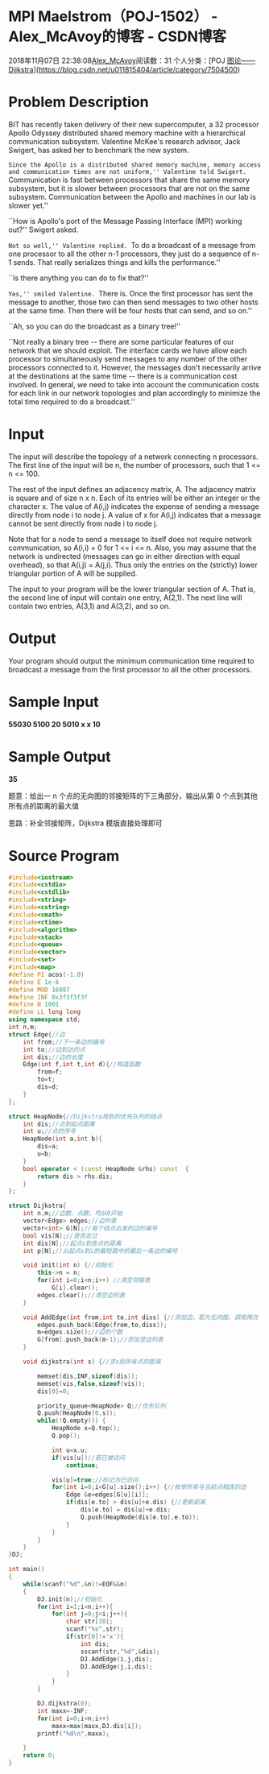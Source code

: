 # MPI Maelstrom（POJ-1502） - Alex_McAvoy的博客 - CSDN博客





2018年11月07日 22:38:08[Alex_McAvoy](https://me.csdn.net/u011815404)阅读数：31
个人分类：[POJ																[图论——Dijkstra](https://blog.csdn.net/u011815404/article/category/8312429)](https://blog.csdn.net/u011815404/article/category/7504500)








> 
# Problem Description

BIT has recently taken delivery of their new supercomputer, a 32 processor Apollo Odyssey distributed shared memory machine with a hierarchical communication subsystem. Valentine McKee's research advisor, Jack Swigert, has asked her to benchmark the new system. 

``Since the Apollo is a distributed shared memory machine, memory access and communication times are not uniform,'' Valentine told Swigert. ``Communication is fast between processors that share the same memory subsystem, but it is slower between processors that are not on the same subsystem. Communication between the Apollo and machines in our lab is slower yet.'' 

``How is Apollo's port of the Message Passing Interface (MPI) working out?'' Swigert asked. 

``Not so well,'' Valentine replied. ``To do a broadcast of a message from one processor to all the other n-1 processors, they just do a sequence of n-1 sends. That really serializes things and kills the performance.'' 

``Is there anything you can do to fix that?'' 

``Yes,'' smiled Valentine. ``There is. Once the first processor has sent the message to another, those two can then send messages to two other hosts at the same time. Then there will be four hosts that can send, and so on.'' 

``Ah, so you can do the broadcast as a binary tree!'' 

``Not really a binary tree -- there are some particular features of our network that we should exploit. The interface cards we have allow each processor to simultaneously send messages to any number of the other processors connected to it. However, the messages don't necessarily arrive at the destinations at the same time -- there is a communication cost involved. In general, we need to take into account the communication costs for each link in our network topologies and plan accordingly to minimize the total time required to do a broadcast.''

# **Input**

The input will describe the topology of a network connecting n processors. The first line of the input will be n, the number of processors, such that 1 <= n <= 100. 

The rest of the input defines an adjacency matrix, A. The adjacency matrix is square and of size n x n. Each of its entries will be either an integer or the character x. The value of A(i,j) indicates the expense of sending a message directly from node i to node j. A value of x for A(i,j) indicates that a message cannot be sent directly from node i to node j. 

Note that for a node to send a message to itself does not require network communication, so A(i,i) = 0 for 1 <= i <= n. Also, you may assume that the network is undirected (messages can go in either direction with equal overhead), so that A(i,j) = A(j,i). Thus only the entries on the (strictly) lower triangular portion of A will be supplied. 

The input to your program will be the lower triangular section of A. That is, the second line of input will contain one entry, A(2,1). The next line will contain two entries, A(3,1) and A(3,2), and so on.

# Output

Your program should output the minimum communication time required to broadcast a message from the first processor to all the other processors.

# Sample Input

**55030 5100 20 5010 x x 10**

# Sample Output

**35**


题意：给出一 n 个点的无向图的邻接矩阵的下三角部分，输出从第 0 个点到其他所有点的距离的最大值

思路：补全邻接矩阵，Dijkstra 模版直接处理即可

# **Source Program**

```cpp
#include<iostream>
#include<cstdio>
#include<cstdlib>
#include<string>
#include<cstring>
#include<cmath>
#include<ctime>
#include<algorithm>
#include<stack>
#include<queue>
#include<vector>
#include<set>
#include<map>
#define PI acos(-1.0)
#define E 1e-6
#define MOD 16007
#define INF 0x3f3f3f3f
#define N 1001
#define LL long long
using namespace std;
int n,m;
struct Edge{//边
    int from;//下一条边的编号
    int to;//边到达的点
    int dis;//边的长度
    Edge(int f,int t,int d){//构造函数
        from=f;
        to=t;
        dis=d;
    }
};

struct HeapNode{//Dijkstra用到的优先队列的结点
    int dis;//点到起点距离
    int u;//点的序号
    HeapNode(int a,int b){
        dis=a;
        u=b;
    }
    bool operator < (const HeapNode &rhs) const  {
        return dis > rhs.dis;
    }
};

struct Dijkstra{
    int n,m;//边数、点数，均从0开始
    vector<Edge> edges;//边列表
    vector<int> G[N];//每个结点出发的边的编号
    bool vis[N];//是否走过
    int dis[N];//起点s到各点的距离
    int p[N];//从起点s到i的最短路中的最后一条边的编号

    void init(int n) {//初始化
        this->n = n;
        for(int i=0;i<n;i++) //清空邻接表
            G[i].clear();
        edges.clear();//清空边列表
    }

    void AddEdge(int from,int to,int diss) {//添加边，若为无向图，调用两次
        edges.push_back(Edge(from,to,diss));
        m=edges.size();//边的个数
        G[from].push_back(m-1);//添加至边列表
    }

    void dijkstra(int s) {//求s到所有点的距离

        memset(dis,INF,sizeof(dis));
        memset(vis,false,sizeof(vis));
        dis[0]=0;

        priority_queue<HeapNode> Q;//优先队列
        Q.push(HeapNode(0,s));
        while(!Q.empty()) {
            HeapNode x=Q.top();
            Q.pop();

            int u=x.u;
            if(vis[u])//若已被访问
                continue;

            vis[u]=true;//标记为已访问
            for(int i=0;i<G[u].size();i++) {//枚举所有与当前点相连的边
                Edge &e=edges[G[u][i]];
                if(dis[e.to] > dis[u]+e.dis) {//更新距离
                    dis[e.to] = dis[u]+e.dis;
                    Q.push(HeapNode(dis[e.to],e.to));
                }
            }
        }
    }
}DJ;

int main()
{
    while(scanf("%d",&n)!=EOF&&n)
    {
        DJ.init(n);//初始化
        for(int i=1;i<n;i++){
            for(int j=0;j<i;j++){
                char str[10];
                scanf("%s",str);
                if(str[0]!='x'){
                    int dis;
                    sscanf(str,"%d",&dis);
                    DJ.AddEdge(i,j,dis);
                    DJ.AddEdge(j,i,dis);
                }
            }
        }

        DJ.dijkstra(0);
        int maxx=-INF;
        for(int i=0;i<n;i++)
            maxx=max(maxx,DJ.dis[i]);
        printf("%d\n",maxx);

    }
    return 0;
}
```






